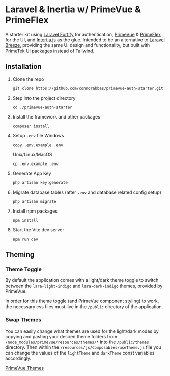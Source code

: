 # Laravel & Inertia w/ PrimeVue & PrimeFlex
A starter kit using [Laravel Fortify](https://laravel.com/docs/master/fortify) for authentication, [PrimeVue](https://primevue.org/) & [PrimeFlex](https://primeflex.org/) for the UI, and [Intertia.js](https://inertiajs.com/) as the glue. Intended to be an alternative to [Laravel Breeze](https://laravel.com/docs/master/starter-kits#laravel-breeze), providing the same UI design and functionality, but built with [PrimeTek](https://github.com/primefaces) UI packages instead of Tailwind.

## Installation 
1. Clone the repo
   ```
   git clone https://github.com/connorabbas/primevue-auth-starter.git
   ```

2. Step into the project directory
   ```
   cd ./primevue-auth-starter
   ```

3. Install the framework and other packages
   ```
   composer install
   ```

3. Setup `.env` file
   Windows
   ```
   copy .env.example .env
   ```
   Unix/Linux/MacOS
   ```
   cp .env.example .env
   ```
4. Generate App Key
   ```
   php artisan key:generate
   ```

5. Migrate database tables (after `.env` and database related config setup)
   ```
   php artisan migrate
   ```

6. Install npm packages
   ```
   npm install
   ```
7. Start the Vite dev server
   ```
   npm run dev
   ```

## Theming
### Theme Toggle
By default the application comes with a light/dark theme toggle to switch between the `lara-light-indigo` and `lara-dark-indigo` themes, provided by PrimeVue.

In order for this theme toggle (and PrimeVue component styling) to work, the necessary css files must live in the `/public` directory of the application.

### Swap Themes
You can easily change what themes are used for the light/dark modes by copying and pasting your desired theme folders from `/node_modules/primevue/resources/themes/*` into the `/public/themes` directory. Then within the `/resources/js/Composables/useTheme.js` file you can change the values of the `lightTheme` and `darkTheme` const variables accordingly.

[PrimeVue Themes](https://primevue.org/theming/#builtinthemes)